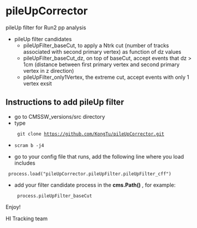 # pileUpCorrector
pileUp filter for Run2 pp analysis

- pileUp filter candidates
	- pileUpFilter_baseCut, to apply a Ntrk cut (number of tracks associated with second primary vertex) as function of dz values
	- pileUpFilter_baseCut_dz, on top of baseCut, accept events that dz > 1cm (distance between first primary vertex and second primary vertex in z direction)
	- pileUpFilter_only1Vertex, the extreme cut, accept events with only 1 vertex exsit

## Instructions to add pileUp filter

- go to CMSSW_versions/src directory
- type <pre><code> git clone https://github.com/KongTu/pileUpCorrector.git </pre></code>
- <pre><code>scram b -j4 </pre></code>
- go to your config file that runs, add the following line where you load includes 
<pre><code> process.load("pileUpCorrector.pileUpFilter.pileUpFilter_cff") </pre></code>
- add your filter candidate process in the <strong> cms.Path() </strong>, for example: <pre><code> process.pileUpFilter_baseCut </pre></code>

Enjoy!

HI Tracking team


